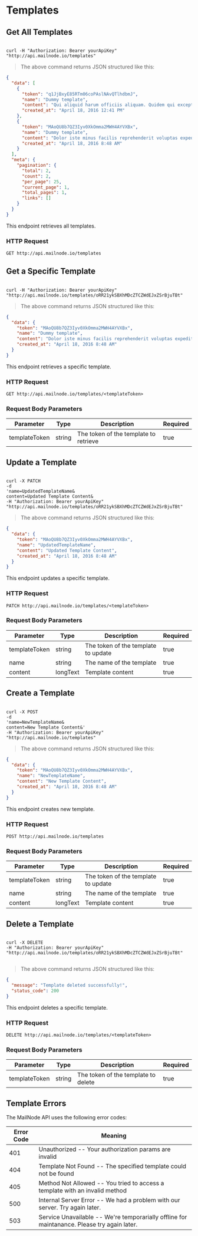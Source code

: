 # Templates

## Get All Templates


```shell

curl -H "Authorization: Bearer yourApiKey" "http://api.mailnode.io/templates"

```

> The above command returns JSON structured like this:

```json
{
  "data": [
    {
      "token": "q1JjBxyE85RTm06coPAslNAvQTlhdbmJ",
      "name": "Dummy template",
      "content": "Qui aliquid harum officiis aliquam. Quidem qui excepturi modi aut. Non ut voluptatum est eos quod.",
      "created_at": "April 18, 2016 12:41 PM"
    },
    {
      "token": "MAoQU8b7QZ3Iyv0XkOmma2MWH4AYVXBx",
      "name": "Dummy template",
      "content": "Dolor iste minus facilis reprehenderit voluptas expedita. Et officia rerum mollitia quasi quam ut. Facilis commodi ut suscipit omnis. Consequuntur labore recusandae odit eos.",
      "created_at": "April 18, 2016 8:48 AM"
    }
  ],
  "meta": {
    "pagination": {
      "total": 2,
      "count": 2,
      "per_page": 25,
      "current_page": 1,
      "total_pages": 1,
      "links": []
    }
  }
}
```

This endpoint retrieves all templates.

### HTTP Request

`GET http://api.mailnode.io/templates`



## Get a Specific Template

```shell

curl -H "Authorization: Bearer yourApiKey" "http://api.mailnode.io/templates/oRR21ykSBXhMDcZTCZWdEJxZSrBjuTBt"

```

> The above command returns JSON structured like this:

```json
{
  "data": {
    "token": "MAoQU8b7QZ3Iyv0XkOmma2MWH4AYVXBx",
    "name": "Dummy template",
    "content": "Dolor iste minus facilis reprehenderit voluptas expedita. Et officia rerum mollitia quasi quam ut. Facilis commodi ut suscipit omnis. Consequuntur labore recusandae odit eos.",
    "created_at": "April 18, 2016 8:48 AM"
  }
}
```

This endpoint retrieves a specific template.

### HTTP Request

`GET http://api.mailnode.io/templates/<templateToken>`

### Request Body Parameters

Parameter | Type  | Description | Required
--------- | ----- | ------------| --------
templateToken | string | The token of the template to retrieve | true


## Update a Template

```shell

curl -X PATCH
-d
'name=UpdatedTemplateName&
content=Updated Template Content&
-H "Authorization: Bearer yourApiKey"
"http://api.mailnode.io/templates/oRR21ykSBXhMDcZTCZWdEJxZSrBjuTBt"

```

> The above command returns JSON structured like this:

```json
{
  "data": {
    "token": "MAoQU8b7QZ3Iyv0XkOmma2MWH4AYVXBx",
    "name": "UpdatedTemplateName",
    "content": "Updated Template Content",
    "created_at": "April 18, 2016 8:48 AM"
  }
}
```

This endpoint updates a specific template.

### HTTP Request

`PATCH http://api.mailnode.io/templates/<templateToken>`

### Request Body Parameters

Parameter | Type  | Description | Required
--------- | ----- | ------------| --------
templateToken | string | The token of the template to update | true
name | string | The name of the template | true
content | longText | Template content | true


## Create a Template

```shell

curl -X POST
-d
'name=NewTemplateName&
content=New Template Content&'
-H "Authorization: Bearer yourApiKey"
"http://api.mailnode.io/templates"

```

> The above command returns JSON structured like this:

```json
{
  "data": {
    "token": "MAoQU8b7QZ3Iyv0XkOmma2MWH4AYVXBx",
    "name": "NewTemplateName",
    "content": "New Template Content",
    "created_at": "April 18, 2016 8:48 AM"
  }
}
```

This endpoint creates new template.

### HTTP Request

`POST http://api.mailnode.io/templates`

### Request Body Parameters

Parameter | Type  | Description | Required
--------- | ----- | ------------| --------
templateToken | string | The token of the template to update | true
name | string | The name of the template | true
content | longText | Template content | true


## Delete a Template

```shell

curl -X DELETE
-H "Authorization: Bearer yourApiKey"
"http://api.mailnode.io/templates/oRR21ykSBXhMDcZTCZWdEJxZSrBjuTBt"


```

> The above command returns JSON structured like this:

```json
{
  "message": "Template deleted successfully!",
  "status_code": 200
}
```

This endpoint deletes a specific template.

### HTTP Request

`DELETE http://api.mailnode.io/templates/<templateToken>`

### Request Body Parameters

Parameter | Type  | Description | Required
--------- | ----- | ------------| --------
templateToken | string | The token of the template to delete | true


## Template Errors

The MailNode API uses the following error codes:


Error Code | Meaning
---------- | -------
401 | Unauthorized -- Your authorization params are invalid
404 | Template Not Found -- The specified template could not be found
405 | Method Not Allowed -- You tried to access a template with an invalid method
500 | Internal Server Error -- We had a problem with our server. Try again later.
503 | Service Unavailable -- We're temporarially offline for maintanance. Please try again later.
